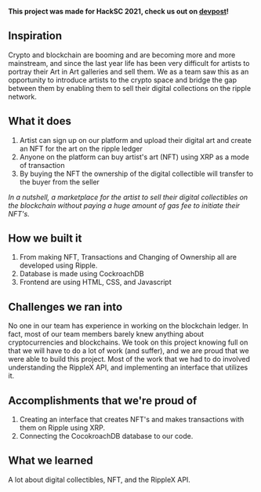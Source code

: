 **This project was made for HackSC 2021, check us out on [devpost](https://devpost.com/software/cdsvs)!**
## Inspiration
Crypto and blockchain are booming and are becoming more and more mainstream, and since the last year life has been very difficult for artists to portray their Art in Art galleries and sell them. 
We as a team saw this as an opportunity to introduce artists to the crypto space and bridge the gap between them by enabling them to sell their digital collections on the ripple network.

## What it does
1. Artist can sign up on our platform and upload their digital art and create an NFT for the art on the ripple ledger
2. Anyone on the platform can buy artist's art (NFT) using XRP as a mode of transaction
3. By buying the NFT the ownership of the digital collectible will transfer to the buyer from the seller  

_In a nutshell, a marketplace for the artist to sell their digital collectibles on the blockchain without paying a huge amount of gas fee to initiate their NFT's._
 
## How we built it
1. From making NFT, Transactions and Changing of Ownership all are developed using Ripple. 
2. Database is made using CockroachDB
3. Frontend are using HTML, CSS, and Javascript

## Challenges we ran into
No one in our team has experience in working on the blockchain ledger. In fact, most of our team members barely knew anything about cryptocurrencies and blockchains. We took on this project knowing full on that we will have to do a lot of work (and suffer), and we are proud that we were able to build this project. Most of the work that we had to do involved understanding the RippleX API, and implementing an interface that utilizes it.

## Accomplishments that we're proud of
1. Creating an interface that creates NFT's and makes transactions with them on Ripple using XRP.
2. Connecting the CocokroachDB database to our code. 

## What we learned
A lot about digital collectibles, NFT, and the RippleX API. 
